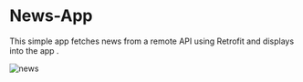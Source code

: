 # News-App
This simple app fetches news from a remote API using Retrofit and displays into the app .

![news](https://user-images.githubusercontent.com/90684080/230349717-7325cfd1-74cd-4d20-a5b0-5946d2f9e44a.png)
